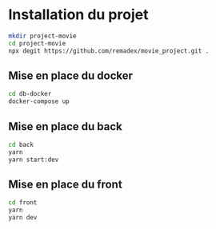 # Installation du projet

```bash
mkdir project-movie
cd project-movie
npx degit https://github.com/remadex/movie_project.git .
```

## Mise en place du docker

```bash
cd db-docker
docker-compose up
```

## Mise en place du back

```bash
cd back
yarn
yarn start:dev
```

## Mise en place du front

```bash
cd front
yarn
yarn dev
```
